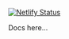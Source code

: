 [![Netlify Status](https://api.netlify.com/api/v1/badges/5eb0f907-1e0f-4a24-b60e-0fa21a214dc2/deploy-status)](https://app.netlify.com/sites/pedantic-shirley-756423/deploys)

Docs here...
